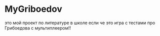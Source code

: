 # MyGriboedov

это мой проект по литературе в школе если че
это игра с тестами про Грибоедова с мультиплеером!!
